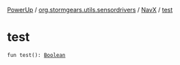 [PowerUp](../../index.md) / [org.stormgears.utils.sensordrivers](../index.md) / [NavX](index.md) / [test](./test.md)

# test

`fun test(): `[`Boolean`](https://kotlinlang.org/api/latest/jvm/stdlib/kotlin/-boolean/index.html)